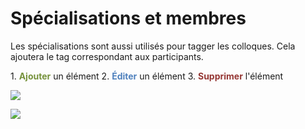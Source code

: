 Spécialisations et membres
==========================

Les spécialisations sont aussi utilisés pour tagger les colloques. Cela ajoutera le tag correspondant aux participants.

1\. **<span style="color: rgb(118, 146, 60);">Ajouter</span>** un élément 2. **<span style="color: rgb(79, 129, 189);">Éditer</span>** un élément 3. **<span style="color: rgb(149, 55, 52);">Supprimer</span>** l'élément

![](https://library.test/images/4czocVGkiCnoscTLAVrMb26Vr0psmaDjfyx0AP4e.png)

![](https://library.test/images/Hl6oGl6sMlcoBy2DCTJgGZO47QBbb93k2tf66Fbz.png)